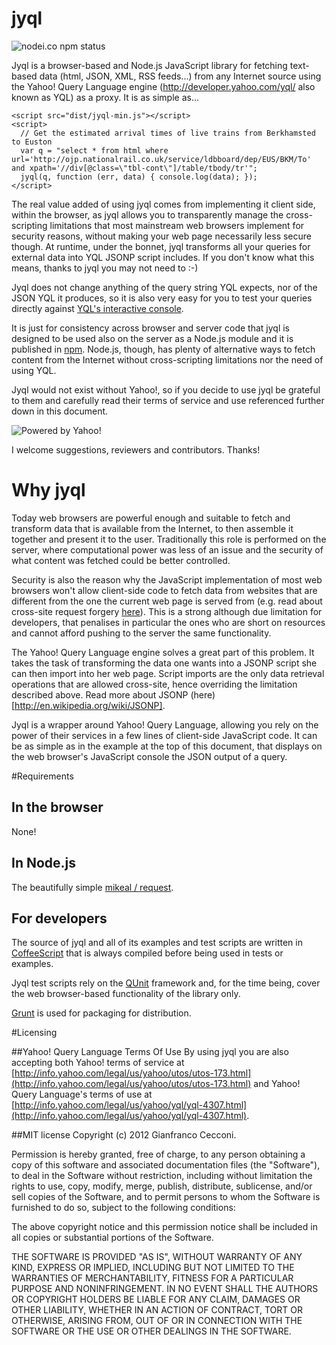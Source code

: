 jyql
====

![nodei.co npm status](https://nodei.co/npm/jyql.png)

Jyql is a browser-based and Node.js JavaScript library for fetching text-based 
data (html, JSON, XML, RSS feeds...) from any Internet source using the Yahoo! 
Query Language engine (http://developer.yahoo.com/yql/ also known as YQL) as a 
proxy. It is as simple as...

    <script src="dist/jyql-min.js"></script>
    <script>
      // Get the estimated arrival times of live trains from Berkhamsted to Euston
      var q = "select * from html where url='http://ojp.nationalrail.co.uk/service/ldbboard/dep/EUS/BKM/To' and xpath='//div[@class=\"tbl-cont\"]/table/tbody/tr'";
      jyql(q, function (err, data) { console.log(data); });
    </script>

The real value added of using jyql comes from implementing it client side, 
within the browser, as jyql allows you to transparently manage the 
cross-scripting limitations that most mainstream web browsers implement for 
security reasons, without making your web page necessarily less secure though. 
At runtime, under the bonnet, jyql transforms all your queries for external 
data into YQL JSONP script includes. If you don't know what this means, 
thanks to jyql you may not need to :-)

Jyql does not change anything of the query string YQL expects, nor of the JSON 
YQL it produces, so it is also very easy for you to test your queries directly 
against [YQL's interactive console](http://developer.yahoo.com/yql/console/).

It is just for consistency across browser and server code that jyql is designed 
to be used also on the server as a Node.js module and it is published in 
[npm](https://npmjs.org/package/jyql). Node.js, though, has plenty of 
alternative ways to fetch content from the Internet without cross-scripting 
limitations nor the need of using YQL.

Jyql would not exist without Yahoo!, so if you decide to use jyql be grateful 
to them and carefully read their terms of service and use referenced further 
down in this document.

![Powered by Yahoo!](http://l.yimg.com/a/i/ydn/poweredby-144x20.png)

I welcome suggestions, reviewers and contributors. Thanks!

# Why jyql
Today web browsers are powerful enough and suitable to fetch and transform data 
that is available from the Internet, to then assemble it together and present
it to the user. Traditionally this role is performed on the server, where 
computational power was less of an issue and the security of what content was
fetched could be better controlled.

Security is also the reason why the JavaScript implementation of most web
browsers won't allow client-side code to fetch data from websites that are 
different from the one the current web page is served from (e.g. read about 
cross-site request forgery 
[here](http://en.wikipedia.org/wiki/Cross-site_request_forgery)). This is a 
strong although due limitation for developers, that penalises in particular
the ones who are short on resources and cannot afford pushing to the server the
same functionality.

The Yahoo! Query Language engine solves a great part of this problem. It takes
the task of transforming the data one wants into a JSONP script she can then
import into her web page. Script imports are the only data retrieval operations
that are allowed cross-site, hence overriding the limitation described above. 
Read more about JSONP (here)[http://en.wikipedia.org/wiki/JSONP].

Jyql is a wrapper around Yahoo! Query Language, allowing you rely on the power 
of their services in a few lines of client-side JavaScript code. It can be as 
simple as in the example at the top of this document, that displays on the web
browser's JavaScript console the JSON output of a query.

#Requirements

## In the browser
None! 

## In Node.js
The beautifully simple [mikeal / request](https://github.com/mikeal/request).

## For developers
The source of jyql and all of its examples and test scripts are written in 
[CoffeeScript](http://coffeescript.org/) that is always compiled before being
used in tests or examples.

Jyql test scripts rely on the [QUnit](http://qunitjs.com/) framework and, for 
the time being, cover the web browser-based functionality of the library only. 

[Grunt](http://gruntjs.com) is used for packaging for distribution.

#Licensing

##Yahoo! Query Language Terms Of Use
By using jyql you are also accepting both Yahoo! terms of service at 
[http://info.yahoo.com/legal/us/yahoo/utos/utos-173.html](http://info.yahoo.com/legal/us/yahoo/utos/utos-173.html)
and Yahoo! Query Language's terms of use at [http://info.yahoo.com/legal/us/yahoo/yql/yql-4307.html](http://info.yahoo.com/legal/us/yahoo/yql/yql-4307.html).

##MIT license
Copyright (c) 2012 Gianfranco Cecconi.

Permission is hereby granted, free of charge, to any person obtaining a copy
of this software and associated documentation files (the "Software"), to deal
in the Software without restriction, including without limitation the rights
to use, copy, modify, merge, publish, distribute, sublicense, and/or sell
copies of the Software, and to permit persons to whom the Software is
furnished to do so, subject to the following conditions:

The above copyright notice and this permission notice shall be included in
all copies or substantial portions of the Software.

THE SOFTWARE IS PROVIDED "AS IS", WITHOUT WARRANTY OF ANY KIND, EXPRESS OR
IMPLIED, INCLUDING BUT NOT LIMITED TO THE WARRANTIES OF MERCHANTABILITY,
FITNESS FOR A PARTICULAR PURPOSE AND NONINFRINGEMENT. IN NO EVENT SHALL THE
AUTHORS OR COPYRIGHT HOLDERS BE LIABLE FOR ANY CLAIM, DAMAGES OR OTHER
LIABILITY, WHETHER IN AN ACTION OF CONTRACT, TORT OR OTHERWISE, ARISING FROM,
OUT OF OR IN CONNECTION WITH THE SOFTWARE OR THE USE OR OTHER DEALINGS IN
THE SOFTWARE.